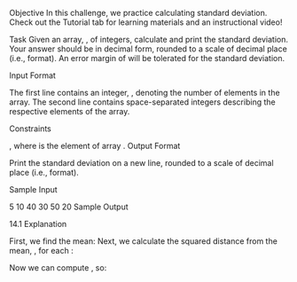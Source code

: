 Objective 
In this challenge, we practice calculating standard deviation. Check out the Tutorial tab for learning materials and an instructional video!

Task 
Given an array, , of  integers, calculate and print the standard deviation. Your answer should be in decimal form, rounded to a scale of  decimal place (i.e.,  format). An error margin of  will be tolerated for the standard deviation.

Input Format

The first line contains an integer, , denoting the number of elements in the array. 
The second line contains  space-separated integers describing the respective elements of the array.

Constraints

, where  is the  element of array .
Output Format

Print the standard deviation on a new line, rounded to a scale of  decimal place (i.e.,  format).

Sample Input

5
10 40 30 50 20
Sample Output

14.1
Explanation

First, we find the mean: 
Next, we calculate the squared distance from the mean, , for each :

Now we can compute , so:

